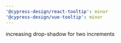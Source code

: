 ```yaml
---
'@cypress-design/react-tooltip': minor
'@cypress-design/vue-tooltip': minor
---
```


increasing drop-shadow for two increments
